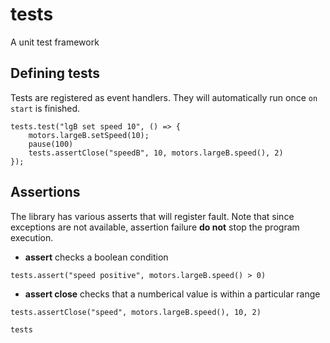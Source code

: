 # tests

A unit test framework

## Defining tests

Tests are registered as event handlers. They will automatically run once ``on start`` is finished.

```blocks
tests.test("lgB set speed 10", () => {
    motors.largeB.setSpeed(10);
    pause(100)
    tests.assertClose("speedB", 10, motors.largeB.speed(), 2)
});
```

## Assertions

The library has various asserts that will register fault. Note that since exceptions are not available, assertion failure **do not** stop the program execution.

* **assert** checks a boolean condition

```blocks
tests.assert("speed positive", motors.largeB.speed() > 0)
```

* **assert close** checks that a numberical value is within a particular range

```blocks
tests.assertClose("speed", motors.largeB.speed(), 10, 2)
```

```package
tests
```